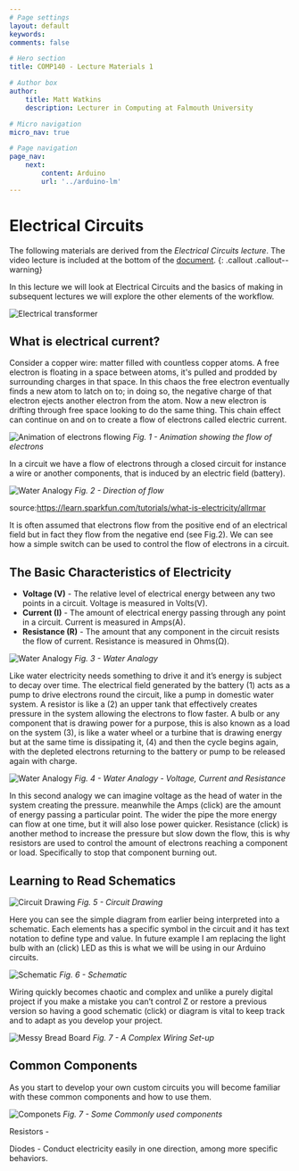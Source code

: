```yaml
---
# Page settings
layout: default
keywords:
comments: false

# Hero section
title: COMP140 - Lecture Materials 1

# Author box
author:
    title: Matt Watkins
    description: Lecturer in Computing at Falmouth University

# Micro navigation
micro_nav: true

# Page navigation
page_nav:
    next:
        content: Arduino
        url: '../arduino-lm'
---
```


# Electrical Circuits

The following materials are derived from the *Electrical Circuits lecture*. The video lecture is included at the bottom of the [document](#video-lecture).
{: .callout .callout--warning}

In this lecture we will look at Electrical Circuits and the basics of making  in subsequent lectures we will explore the other elements of the workflow.

![Electrical transformer](images/transformer.png)

## What is electrical current?

Consider a copper wire: matter filled with countless copper atoms. A free electron is floating in a space between atoms, it's pulled and prodded by surrounding charges in that space. In this chaos the free electron eventually finds a new atom to latch on to; in doing so, the negative charge of that electron ejects another electron from the atom. Now a new electron is drifting through free space looking to do the same thing. This chain effect can continue on and on to create a flow of electrons called electric current.

![Animation of electrons flowing](images/current-animation.gif)
*Fig. 1 - Animation showing the flow of electrons*

In a circuit we have a flow of electrons through a closed circuit for instance a wire or another components, that is induced by an electric field (battery).

![Water Analogy](images/flow.gif)
*Fig. 2  - Direction of flow*

source:https://learn.sparkfun.com/tutorials/what-is-electricity/allrmar

It is often assumed that electrons flow from the positive end of an electrical field but in fact they flow from the negative end (see Fig.2). We can see how a simple switch can be used to control the flow of electrons in a circuit.

## The Basic Characteristics of Electricity

-   **Voltage (V)** - The relative level of electrical energy between any two points in a circuit. Voltage is measured in Volts(V).
-   **Current (I)** - The amount of electrical energy passing through any point in a circuit. Current is measured in Amps(A).
-   **Resistance (R)** - The amount that any component in the circuit resists the flow of current. Resistance is measured in Ohms(Ω).


![Water Analogy](images/elec-flow.png)
*Fig. 3 - Water Analogy*


Like water electricity needs something to drive it and it’s energy is subject to decay over time. The electrical field generated by the battery (1) acts as a pump to drive electrons round the circuit, like a pump in domestic water system. A resistor is like a (2) an upper tank that effectively creates pressure in the system allowing the electrons to flow faster. A bulb or any component that is drawing power for a purpose, this is also known as a load on the system (3), is like a water wheel or a turbine that is drawing energy but at the same time is dissipating it, (4) and then the cycle begins again, with the depleted electrons returning to the battery or pump to be released again with charge.


![Water Analogy](images/water-volts.png)
*Fig. 4 - Water Analogy - Voltage, Current and Resistance*

In this second analogy we can imagine voltage as the head of water in the system creating the pressure. meanwhile the Amps (click) are the amount of energy passing a particular point. The wider the pipe the more energy can flow at one time, but it will also lose power quicker. Resistance (click) is another method to increase the pressure but slow down the flow, this is why resistors are used to control the amount of electrons reaching a component or load. Specifically to stop that component burning out.

## Learning to Read Schematics

![Circuit Drawing](images/basic-circuit.png)
*Fig. 5 - Circuit Drawing*

Here you can see the simple diagram from earlier being interpreted into a schematic. Each elements has a specific symbol in the circuit and it has text notation to define type and value. In future example I am replacing the light bulb with an (click) LED as this is what we will be using in our Arduino circuits.

![Schematic](images/schematic-1.png)
*Fig. 6 - Schematic*

Wiring quickly becomes chaotic and complex and unlike a purely digital project if you make a mistake you can’t control Z or restore a previous version so having a good schematic (click) or diagram is vital to keep track and to adapt as you develop your project.

![Messy Bread Board](images/messy-board.png)
*Fig. 7 - A Complex Wiring Set-up*

## Common Components

As you start to develop your own custom circuits you will become familiar with these common components and how to use them.

![Componets](images/components.png)
*Fig. 7 - Some Commonly used components*

Resistors - 

Diodes - Conduct electricity easily in one direction, among more specific behaviors.




<!--stackedit_data:
eyJoaXN0b3J5IjpbLTE2Nzc4NTM1OTQsMTYxNTM4NTExMiwyMD
Y3NTU4NjkxLDEzNTI5MTg0NywxNTU0MDE3OTE3LC0xOTg1OTM1
MDgxLDk3MTUyMzI5LDIyOTkzNzk5NiwtMjkzNTQ5OTQsLTY1Nz
UzMzExOSw4ODI2ODA2MzAsLTEyMjg5MzA5MzldfQ==
-->